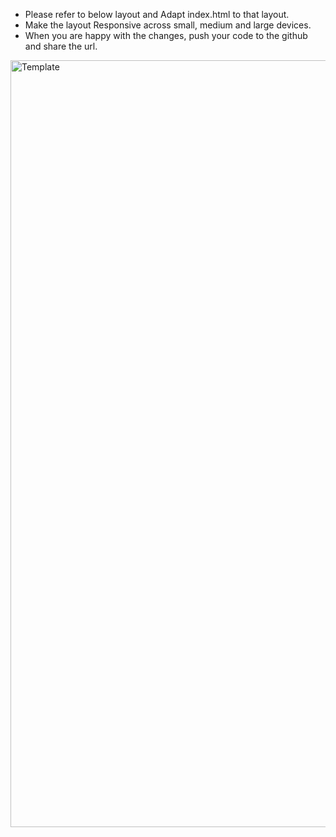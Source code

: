 

* Please refer to below layout and Adapt index.html to that layout.
* Make the layout Responsive across small, medium and large devices.
* When you are happy with the changes, push your code to the github and share the url.

<img width="1227" alt="Template" src="https://user-images.githubusercontent.com/1440221/123091613-7b258d80-d421-11eb-8f20-3f6ae73ca2df.png">

